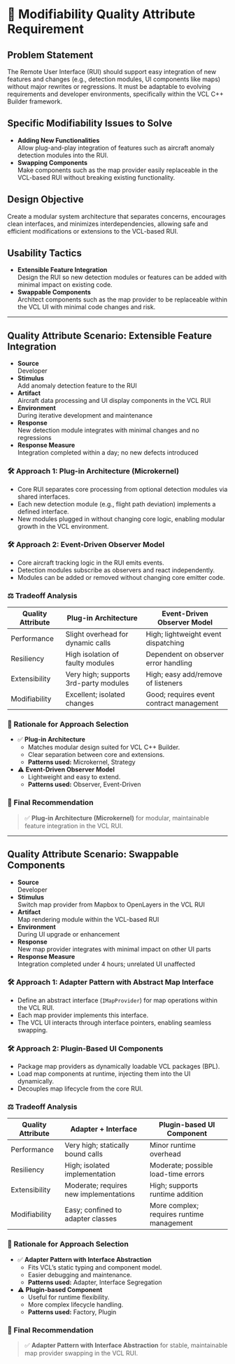 # 🧩 Modifiability Quality Attribute Requirement

## Problem Statement  
The Remote User Interface (RUI) should support easy integration of new features and changes (e.g., detection modules, UI components like maps) without major rewrites or regressions. It must be adaptable to evolving requirements and developer environments, specifically within the VCL C++ Builder framework.

## Specific Modifiability Issues to Solve  
- **Adding New Functionalities**  
  Allow plug-and-play integration of features such as aircraft anomaly detection modules into the RUI.  
- **Swapping Components**  
  Make components such as the map provider easily replaceable in the VCL-based RUI without breaking existing functionality.

## Design Objective  
Create a modular system architecture that separates concerns, encourages clean interfaces, and minimizes interdependencies, allowing safe and efficient modifications or extensions to the VCL-based RUI.

## Usability Tactics  
- **Extensible Feature Integration**  
  Design the RUI so new detection modules or features can be added with minimal impact on existing code.  
- **Swappable Components**  
  Architect components such as the map provider to be replaceable within the VCL UI with minimal code changes and risk.

---

## Quality Attribute Scenario: Extensible Feature Integration

- **Source**  
  Developer  
- **Stimulus**  
  Add anomaly detection feature to the RUI  
- **Artifact**  
  Aircraft data processing and UI display components in the VCL RUI  
- **Environment**  
  During iterative development and maintenance  
- **Response**  
  New detection module integrates with minimal changes and no regressions  
- **Response Measure**  
  Integration completed within a day; no new defects introduced  

### 🛠 Approach 1: Plug-in Architecture (Microkernel)  
- Core RUI separates core processing from optional detection modules via shared interfaces.  
- Each new detection module (e.g., flight path deviation) implements a defined interface.  
- New modules plugged in without changing core logic, enabling modular growth in the VCL environment.

### 🛠 Approach 2: Event-Driven Observer Model  
- Core aircraft tracking logic in the RUI emits events.  
- Detection modules subscribe as observers and react independently.  
- Modules can be added or removed without changing core emitter code.

### ⚖️ Tradeoff Analysis

| Quality Attribute | Plug-in Architecture             | Event-Driven Observer Model          |
|-------------------|---------------------------------|-------------------------------------|
| Performance       | Slight overhead for dynamic calls | High; lightweight event dispatching  |
| Resiliency        | High isolation of faulty modules | Dependent on observer error handling  |
| Extensibility     | Very high; supports 3rd-party modules | High; easy add/remove of listeners    |
| Modifiability     | Excellent; isolated changes      | Good; requires event contract management |

### 🧠 Rationale for Approach Selection  
- ✅ **Plug-in Architecture**  
  - Matches modular design suited for VCL C++ Builder.  
  - Clear separation between core and extensions.  
  - **Patterns used:** Microkernel, Strategy  
- ⚠️ **Event-Driven Observer Model**  
  - Lightweight and easy to extend.  
  - **Patterns used:** Observer, Event-Driven  

### 🏁 Final Recommendation  
> ✅ **Plug-in Architecture (Microkernel)** for modular, maintainable feature integration in the VCL RUI.

---

## Quality Attribute Scenario: Swappable Components

- **Source**  
  Developer  
- **Stimulus**  
  Switch map provider from Mapbox to OpenLayers in the VCL RUI  
- **Artifact**  
  Map rendering module within the VCL-based RUI  
- **Environment**  
  During UI upgrade or enhancement  
- **Response**  
  New map provider integrates with minimal impact on other UI parts  
- **Response Measure**  
  Integration completed under 4 hours; unrelated UI unaffected  

### 🛠 Approach 1: Adapter Pattern with Abstract Map Interface  
- Define an abstract interface (`IMapProvider`) for map operations within the VCL RUI.  
- Each map provider implements this interface.  
- The VCL UI interacts through interface pointers, enabling seamless swapping.

### 🛠 Approach 2: Plugin-Based UI Components  
- Package map providers as dynamically loadable VCL packages (BPL).  
- Load map components at runtime, injecting them into the UI dynamically.  
- Decouples map lifecycle from the core RUI.

### ⚖️ Tradeoff Analysis

| Quality Attribute | Adapter + Interface             | Plugin-based UI Component           |
|-------------------|--------------------------------|-----------------------------------|
| Performance       | Very high; statically bound calls | Minor runtime overhead             |
| Resiliency        | High; isolated implementation   | Moderate; possible load-time errors |
| Extensibility     | Moderate; requires new implementations | High; supports runtime addition   |
| Modifiability     | Easy; confined to adapter classes | More complex; requires runtime management |

### 🧠 Rationale for Approach Selection  
- ✅ **Adapter Pattern with Interface Abstraction**  
  - Fits VCL’s static typing and component model.  
  - Easier debugging and maintenance.  
  - **Patterns used:** Adapter, Interface Segregation  
- ⚠️ **Plugin-based Component**  
  - Useful for runtime flexibility.  
  - More complex lifecycle handling.  
  - **Patterns used:** Factory, Plugin  

### 🏁 Final Recommendation  
> ✅ **Adapter Pattern with Interface Abstraction** for stable, maintainable map provider swapping in the VCL RUI.
